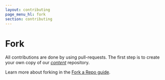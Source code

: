 ```yaml
---
layout: contributing
page_menu_hl: fork
section: contributing
---
```


# Fork

All contributions are done by using pull-requests. The first step is to create your own copy of our [*content*](https://github.com/developer-portal/content) repository.

Learn more about forking in the [Fork a Repo guide](https://help.github.com/articles/fork-a-repo/).
